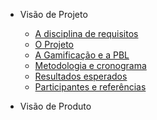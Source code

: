 

- Visão de Projeto
    - [A disciplina de requisitos](./Visão%20de%20Projeto/Disciplina.md)
    - [O Projeto](./Visão%20de%20Projeto/Projeto.md)
    - [A Gamificação e a PBL](./Visão%20de%20Projeto/GamificacaoEPBL.md)
    - [Metodologia e cronograma](./Visão%20de%20Projeto/Metodologia.md)
    - [Resultados esperados](./Visão%20de%20Projeto/Produtos.md)
    - [Participantes e referências](./Visão%20de%20Projeto/Referencias.md)

- Visão de Produto
<!-- - "elementos desenvolvidos ao longo do projeto" 

- [Relatório de Estratégias de gamificação e PBL](/)

- [Backlog](Backlog.md)

-->